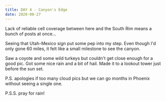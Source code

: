 ```yaml
---
title: DAY 4 - Canyon's Edge
date: 2020-08-27
---
```


Lack of reliable cell coverage between here and the South Rim means a bunch of posts at once...

Seeing that Utah-Mexico sign put some pep into my step. Even though I'd only gone 60 miles, it felt like a small milestone to see the canyon. 

Saw a coyote and some wild turkeys but couldn't get close enough for a good pic. Got some nice rain and a bit of hail. Made it to a lookout tower just before the sun set.

P.S. apologies if too many cloud pics but we can go months in Phoenix without seeing a single one.

P.S.S. pray for rain!
